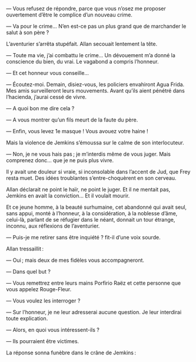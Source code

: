 — Vous refusez de répondre, parce que vous n’osez me proposer ouvertement d’être le complice d’un nouveau crime.

— Va pour le crime… N’en est-ce pas un plus grand que de marchander le salut à son père ?

L’aventurier s’arrêta stupéfait. Allan secouait lentement la tête.

— Toute ma vie, j’ai combattu le crime… Un dévouement m’a donné la
conscience du bien, du vrai. Le vagabond a compris l’honneur.

— Et cet honneur vous conseille…

— Écoutez-moi. Demain, disiez-vous, les policiers envahiront Agua Frida. Mes amis surveilleront leurs mouvements. Avant qu’ils aient pénétré dans l’hacienda, j’aurai cessé de vivre.

— A quoi bon me dire cela ?

— A vous montrer qu’un fils meurt de la faute du père.

— Enfin, vous levez 1e masque ! Vous avouez votre haine !

Mais la violence de Jemkins s’émoussa sur le calme de son interlocuteur.

— Non, je ne vous hais pas ; je m’interdis même de vous juger. Mais
comprenez donc… que je ne puis plus vivre.

Il y avait une douleur si vraie, si inconsolable dans l’accent de Jud, que
Frey resta muet. Des idées troublantes s’entre-choquèrent en son cerveau.

Allan déclarait ne point le haïr, ne point le juger. Et il ne mentait pas,
Jemkins en avait la conviction… Et il voulait mourir.

Et ce jeune homme, à la beauté surhumaine, cet abandonné qui avait seul,
sans appui, monté à l’honneur, à la considération, à la noblesse d’âme,
celui-là, parlant de se réfugier dans le néant, donnait un tour étrange,
inconnu, aux réflexions de l’aventurier.

— Puis-je me retirer sans être inquiété ? fit-il d’une voix sourde.

Allan tressaillit :

— Oui ; mais deux de mes fidèles vous accompagneront.

— Dans quel but ?

— Vous remettrez entre leurs mains Porfirio Raëz et cette personne que vous appelez Rouge-Fleur.

— Vous voulez les interroger ?

— Sur l’honneur, je ne leur adresserai aucune question. Je leur interdirai
toute explication.

— Alors, en quoi vous intéressent-ils ?

— Ils pourraient être victimes.

La réponse sonna funèbre dans le crâne de Jemkins :
